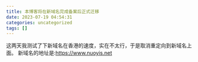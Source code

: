 ```yaml
---
title: 本博客将在新域名完成备案后正式迁移
date: 2023-07-19 04:54:31
categories: uncategorized
tags: []
---
```

这两天我测试了下新域名在香港的速度，实在不太行，于是取消重定向到新域名上面。
新域名的地址是:https://www.nuoyis.net